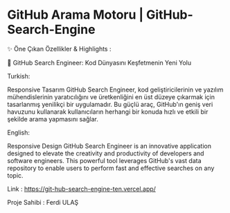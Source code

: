  # GitHub Arama Motoru | GitHub-Search-Engine

✨ Öne Çıkan Özellikler & Highlights :

🚀 GitHub Search Engineer: Kod Dünyasını Keşfetmenin Yeni Yolu

Turkish:

Responsive Tasarım
GitHub Search Engineer, kod geliştiricilerinin ve yazılım mühendislerinin yaratıcılığını ve üretkenliğini en üst düzeye çıkarmak için tasarlanmış yenilikçi bir uygulamadır. Bu güçlü araç, GitHub'ın geniş veri havuzunu kullanarak kullanıcıların herhangi bir konuda hızlı ve etkili bir şekilde arama yapmasını sağlar.

English:

Responsive Design
GitHub Search Engineer is an innovative application designed to elevate the creativity and productivity of developers and software engineers. This powerful tool leverages GitHub's vast data repository to enable users to perform fast and effective searches on any topic.

Link : https://git-hub-search-engine-ten.vercel.app/

Proje Sahibi : Ferdi ULAŞ
